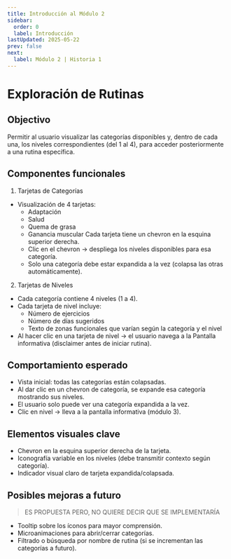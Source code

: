 ```yaml
---
title: Introducción al Módulo 2
sidebar:
  order: 0
  label: Introducción
lastUpdated: 2025-05-22
prev: false
next:
  label: Módulo 2 | Historia 1
---
```


# Exploración de Rutinas

## Objectivo

Permitir al usuario visualizar las categorías disponibles y, dentro de cada una, los niveles correspondientes (del 1 al 4), para acceder posteriormente a una rutina específica.

## Componentes funcionales

1. Tarjetas de Categorías

  - Visualización de 4 tarjetas:
    - Adaptación
    - Salud
    - Quema de grasa
    - Ganancia muscular
  Cada tarjeta tiene un chevron en la esquina superior derecha.
    - Clic en el chevron → despliega los niveles disponibles para esa categoría.
    - Solo una categoría debe estar expandida a la vez (colapsa las otras automáticamente).
2. Tarjetas de Niveles

  - Cada categoría contiene 4 niveles (1 a 4).
  - Cada tarjeta de nivel incluye:
    - Número de ejercicios
    - Número de días sugeridos
    - Texto de zonas funcionales que varían según la categoría y el nivel
  - Al hacer clic en una tarjeta de nivel → el usuario navega a la Pantalla informativa (disclaimer antes de iniciar rutina).

## Comportamiento esperado

  - Vista inicial: todas las categorías están colapsadas.
  - Al dar clic en un chevron de categoría, se expande esa categoría mostrando sus niveles.
  - El usuario solo puede ver una categoría expandida a la vez.
  - Clic en nivel → lleva a la pantalla informativa (módulo 3).


## Elementos visuales clave
  - Chevron en la esquina superior derecha de la tarjeta.
  - Iconografía variable en los niveles (debe transmitir contexto según categoría).
  - Indicador visual claro de tarjeta expandida/colapsada.

## Posibles mejoras a futuro
  > ES PROPUESTA PERO, NO QUIERE DECIR QUE SE IMPLEMENTARÍA
  - Tooltip sobre los íconos para mayor comprensión.
  - Microanimaciones para abrir/cerrar categorías.
  - Filtrado o búsqueda por nombre de rutina (si se incrementan las categorías a futuro).

